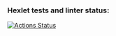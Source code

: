 ### Hexlet tests and linter status:
[![Actions Status](https://github.com/antliubimov/frontend-project-12/actions/workflows/hexlet-check.yml/badge.svg)](https://github.com/antliubimov/frontend-project-12/actions)
